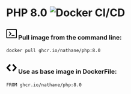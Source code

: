 # PHP 8.0 ![Docker CI/CD](https://github.com/nathane/php/workflows/Docker%20CI/CD/badge.svg?branch=8.0)

### ![Terminal](icons/terminal.svg) Pull image from the command line:

```
docker pull ghcr.io/nathane/php:8.0
```

### ![Code](icons/code.svg) Use as base image in DockerFile:

```
FROM ghcr.io/nathane/php:8.0
```
